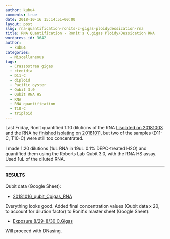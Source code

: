 ```yaml
---
author: kubu4
comments: true
date: 2018-10-16 15:14:51+00:00
layout: post
slug: rna-quantification-ronits-c-gigas-ploidydessication-rna
title: RNA Quantification - Ronit's C.gigas Ploidy/Dessication RNA
wordpress_id: 3642
author:
  - kubu4
categories:
  - Miscellaneous
tags:
  - Crassostrea gigas
  - ctenidia
  - D11-C
  - diploid
  - Pacific oyster
  - Qubit 3.0
  - Qubit RNA HS
  - RNA
  - RNA quantification
  - T10-C
  - triploid
---
```


Last Friday, Ronit quantified 1:10 dilutions of the RNA [I isolated on 20181003](2018/10/03/rna-isolation-ronits-c-gigas-diploidtriploid-dessicationheat-shock-ctenidia-tissues.html) and the RNA [he finished isolating on 20181011](https://genefish.wordpress.com/2018/10/11/ronits-notebook-rna-extraction-day-2/), but two of the samples (D11-C, T10-C) were still too concentrated.

I made 1:20 dilutions (1uL RNA in 19uL 0.1% DEPC-treated H2O) and quantified them using the Roberts Lab Qubit 3.0, with the RNA HS assay. Used 1uL of the diluted RNA.



* * *





#### RESULTS



Qubit data (Google Sheet):





  * [20181016_qubit_Cgigas_RNA](https://docs.google.com/spreadsheets/d/19S2yFspWZLClwsmu7_3osrAOA5-2RemZ_-OjKB1OZpI/edit?usp=sharing)



Everything looks good. Added final concentration values (Qubit data x 20, to account for dilution factor) to Ronit's master sheet (Google Sheet):



  * [Exposure 8/29-8/30 C.Gigas](https://docs.google.com/spreadsheets/d/17mv8gMbmaldggA8Zf0RwBeNF_O4faY8dJFg31XO63K4/edit?usp=sharing)



Will proceed with DNasing.

